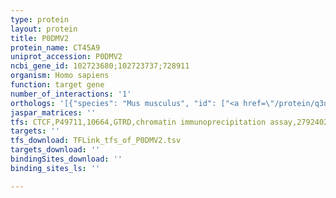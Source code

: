 ```yaml
---
type: protein
layout: protein
title: P0DMV2
protein_name: CT45A9
uniprot_accession: P0DMV2
ncbi_gene_id: 102723680;102723737;728911
organism: Homo sapiens
function: target gene
number_of_interactions: '1'
orthologs: '[{"species": "Mus musculus", "id": ["<a href=\"/protein/q3uj22\">Q3UJ22</a>"]}]'
jaspar_matrices: ''
tfs: CTCF,P49711,10664,GTRD,chromatin immunoprecipitation assay,27924024%5Buid%5D,No
targets: ''
tfs_download: TFLink_tfs_of_P0DMV2.tsv
targets_download: ''
bindingSites_download: ''
binding_sites_ls: ''

---
```

